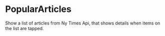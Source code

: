 # PopularArticles
Show a list of articles from Ny Times Api, that shows details when items on the list are tapped.
